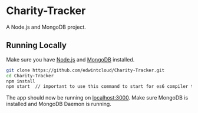 # Charity-Tracker
A Node.js and MongoDB project.

## Running Locally
Make sure you have [Node.js](http://nodejs.org/) and [MongoDB](https://www.mongodb.com/) installed.

```sh
git clone https://github.com/edwintcloud/Charity-Tracker.git
cd Charity-Tracker
npm install
npm start  // important to use this command to start for es6 compiler to work
```

The app should now be running on [localhost:3000](http://localhost:3000/). Make sure MongoDB is installed and MongoDB Daemon is running.
